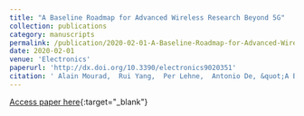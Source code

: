 ```yaml
---
title: "A Baseline Roadmap for Advanced Wireless Research Beyond 5G"
collection: publications
category: manuscripts
permalink: /publication/2020-02-01-A-Baseline-Roadmap-for-Advanced-Wireless-Research-Beyond-5G
date: 2020-02-01
venue: 'Electronics'
paperurl: 'http://dx.doi.org/10.3390/electronics9020351'
citation: ' Alain Mourad,  Rui Yang,  Per Lehne,  Antonio De, &quot;A Baseline Roadmap for Advanced Wireless Research Beyond 5G.&quot; Electronics, 2020.'
---
```

[Access paper here](http://dx.doi.org/10.3390/electronics9020351){:target="_blank"}
